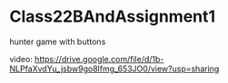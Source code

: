 # Class22BAndAssignment1
hunter game with buttons 

video:
https://drive.google.com/file/d/1b-NLPfaXvdYu_jsbw9go8lfmg_653JO0/view?usp=sharing
